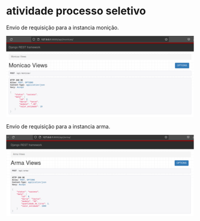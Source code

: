 # atividade processo seletivo

Envio de requisição para a instancia monição.


![api monicao return](https://github.com/maiscelo/atividade/blob/master/Captura%20de%20tela%20de%202022-05-12%2013-14-23.png)

Envio de requisição para a instancia arma.

![api arma return](https://github.com/maiscelo/atividade/blob/master/Captura%20de%20tela%20de%202022-05-12%2012-45-18.png)
